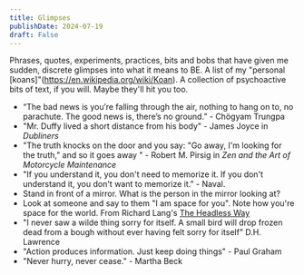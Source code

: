 ```yaml
---
title: Glimpses
publishDate: 2024-07-19
draft: False
---
```


Phrases, quotes, experiments, practices, bits and bobs that have given me sudden, discrete glimpses into what it means to BE. 
A list of my "personal [koans]"(https://en.wikipedia.org/wiki/Koan).
A collection of psychoactive bits of text, if you will. 
Maybe they'll hit you too. 

- “The bad news is you’re falling through the air, nothing to hang on to, no parachute. The good news is, there’s no ground.” - Chögyam Trungpa
- "Mr. Duffy lived a short distance from his body" - James Joyce in *Dubliners*
- "The truth knocks on the door and you say: "Go away, I'm looking for the truth," and so it goes away " - Robert M. Pirsig in *Zen and the Art of Motorcycle Maintenance*
- "If you understand it, you don't need to memorize it. If you don't understand it, you don't want to memorize it." - Naval.
- Stand in front of a mirror. What is the person in the mirror looking at?
- Look at someone and say to them "I am space for you". Note how you're space for the world. From Richard Lang's [The Headless Way](https://www.youtube.com/watch?v=DyYAlAYpS4g)
- "I never saw a wilde thing sorry for itself. A small bird will drop frozen dead from a bough without ever having felt sorry for itself" D.H. Lawrence
- "Action produces information. Just keep doing things" - Paul Graham
- "Never hurry, never cease." - Martha Beck